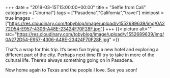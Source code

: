 +++
date = "2019-03-15T15:00:00+00:00"
title = "Selfie from Cali"
categories = ["Journal"]
tags = ["Pasadena","California","travel"]
minipost = true
images = ["https://res.cloudinary.com/tobyblog/image/upload/v1552689639/img/0A272D54-E957-4306-A48E-23424F70F28F.jpg"]
+++
{{< picture alt="" src="https://res.cloudinary.com/tobyblog/image/upload/v1552689639/img/0A272D54-E957-4306-A48E-23424F70F28F.jpg" >}}

That’s a wrap for this trip. It’s been fun trying a new hotel and exploring a different part of the city. Perhaps next time I’ll try to take in more of the cultural life. There’s always something going on in Pasadena.

Now home again to Texas and the people I love. See you soon!

